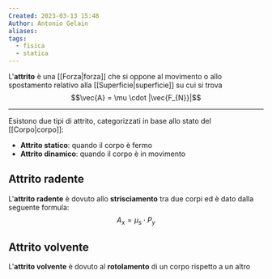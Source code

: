 ```yaml
---
Created: 2023-03-13 15:48
Author: Antonio Gelain
aliases: 
tags:
  - fisica
  - statica
---
```


L'**attrito** è una [[Forza|forza]] che si oppone al movimento o allo spostamento relativo alla [[Superficie|superficie]] su cui si trova
$$\vec{A} = \mu \cdot |\vec{F_{N}}|$$

---

Esistono due tipi di attrito, categorizzati in base allo stato del [[Corpo|corpo]]:
- **Attrito statico**: quando il corpo è fermo
- **Attrito dinamico**: quando il corpo è in movimento

## Attrito radente

L'**attrito radente** è dovuto allo **strisciamento** tra due corpi ed è dato dalla seguente formula:
$$A_{x} = \mu_{s} \cdot P_{y}$$
## Attrito volvente

L'**attrito volvente** è dovuto al **rotolamento** di un corpo rispetto a un altro
